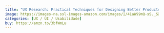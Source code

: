 ```yaml
---
title: "UX Research: Practical Techniques for Designing Better Products"
image: https://images-na.ssl-images-amazon.com/images/I/41aW99mQ-sS._SX332_BO1,204,203,200_.jpg
categories: [UX / UI / Usabilidade]
buy: https://amzn.to/3bfWmLu
---
```


